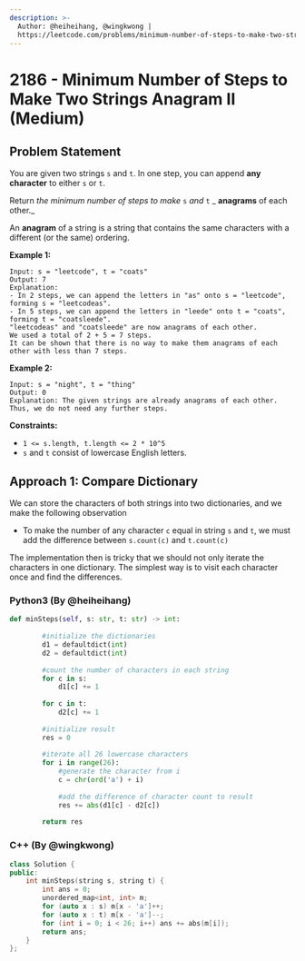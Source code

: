 ```yaml
---
description: >-
  Author: @heiheihang, @wingkwong |
  https://leetcode.com/problems/minimum-number-of-steps-to-make-two-strings-anagram-ii/
---
```


# 2186 - Minimum Number of Steps to Make Two Strings Anagram II (Medium)

## Problem Statement

You are given two strings `s` and `t`. In one step, you can append **any character** to either `s` or `t`.

Return _the minimum number of steps to make_ `s` _and_ `t` \_ **anagrams** of each other.\_

An **anagram** of a string is a string that contains the same characters with a different (or the same) ordering.

**Example 1:**

```
Input: s = "leetcode", t = "coats"
Output: 7
Explanation: 
- In 2 steps, we can append the letters in "as" onto s = "leetcode", forming s = "leetcodeas".
- In 5 steps, we can append the letters in "leede" onto t = "coats", forming t = "coatsleede".
"leetcodeas" and "coatsleede" are now anagrams of each other.
We used a total of 2 + 5 = 7 steps.
It can be shown that there is no way to make them anagrams of each other with less than 7 steps.
```

**Example 2:**

```
Input: s = "night", t = "thing"
Output: 0
Explanation: The given strings are already anagrams of each other. Thus, we do not need any further steps.
```

**Constraints:**

* `1 <= s.length, t.length <= 2 * 10^5`
* `s` and `t` consist of lowercase English letters.

## Approach 1: Compare Dictionary

We can store the characters of both strings into two dictionaries, and we make the following observation

* To make the number of any character `c` equal in string `s` and `t`, we must add the difference between `s.count(c)` and `t.count(c)`

The implementation then is tricky that we should not only iterate the characters in one dictionary. The simplest way is to visit each character once and find the differences.

### Python3 (By @heiheihang)

```python
def minSteps(self, s: str, t: str) -> int:
        
        #initialize the dictionaries
        d1 = defaultdict(int)
        d2 = defaultdict(int)
        
        #count the number of characters in each string
        for c in s:
            d1[c] += 1
            
        for c in t:
            d2[c] += 1
        
        #initialize result    
        res = 0
        
        #iterate all 26 lowercase characters
        for i in range(26):
            #generate the character from i
            c = chr(ord('a') + i)
            
            #add the difference of character count to result
            res += abs(d1[c] - d2[c])
            
        return res
```

### C++ (By @wingkwong)

```cpp
class Solution {
public:
    int minSteps(string s, string t) {
        int ans = 0;
        unordered_map<int, int> m;
        for (auto x : s) m[x - 'a']++;
        for (auto x : t) m[x - 'a']--;
        for (int i = 0; i < 26; i++) ans += abs(m[i]);
        return ans;
    }
};
```

